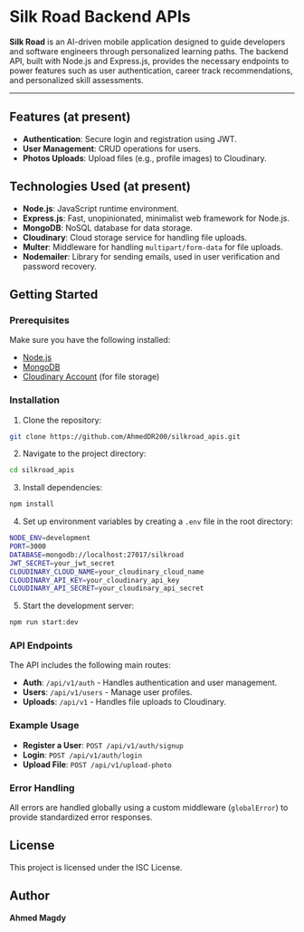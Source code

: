 # Silk Road Backend APIs

**Silk Road** is an AI-driven mobile application designed to guide developers and software engineers through personalized learning paths. The backend API, built with Node.js and Express.js, provides the necessary endpoints to power features such as user authentication, career track recommendations, and personalized skill assessments.

---

## Features (at present)

- **Authentication**: Secure login and registration using JWT.
- **User Management**: CRUD operations for users.
- **Photos Uploads**: Upload files (e.g., profile images) to Cloudinary.

## Technologies Used (at present)

- **Node.js**: JavaScript runtime environment.
- **Express.js**: Fast, unopinionated, minimalist web framework for Node.js.
- **MongoDB**: NoSQL database for data storage.
- **Cloudinary**: Cloud storage service for handling file uploads.
- **Multer**: Middleware for handling `multipart/form-data` for file uploads.
- **Nodemailer**: Library for sending emails, used in user verification and password recovery.

## Getting Started

### Prerequisites

Make sure you have the following installed:

- [Node.js](https://nodejs.org/)
- [MongoDB](https://www.mongodb.com/)
- [Cloudinary Account](https://cloudinary.com/) (for file storage)

### Installation

1. Clone the repository:

```bash
git clone https://github.com/AhmedDR200/silkroad_apis.git
```

2. Navigate to the project directory:

```bash
cd silkroad_apis
```

3. Install dependencies:

```bash
npm install
```

4. Set up environment variables by creating a `.env` file in the root directory:

```bash
NODE_ENV=development
PORT=3000
DATABASE=mongodb://localhost:27017/silkroad
JWT_SECRET=your_jwt_secret
CLOUDINARY_CLOUD_NAME=your_cloudinary_cloud_name
CLOUDINARY_API_KEY=your_cloudinary_api_key
CLOUDINARY_API_SECRET=your_cloudinary_api_secret
```

5. Start the development server:

```bash
npm run start:dev
```

### API Endpoints

The API includes the following main routes:

- **Auth**: `/api/v1/auth` - Handles authentication and user management.
- **Users**: `/api/v1/users` - Manage user profiles.
- **Uploads**: `/api/v1` - Handles file uploads to Cloudinary.

### Example Usage

- **Register a User**: `POST /api/v1/auth/signup`
- **Login**: `POST /api/v1/auth/login`
- **Upload File**: `POST /api/v1/upload-photo`

### Error Handling

All errors are handled globally using a custom middleware (`globalError`) to provide standardized error responses.

## License

This project is licensed under the ISC License.

## Author

**Ahmed Magdy**
